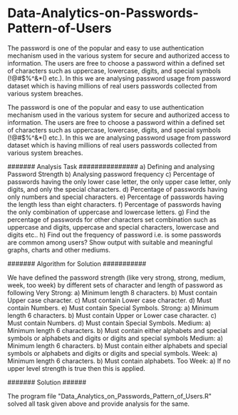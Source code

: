 # Data-Analytics-on-Passwords-Pattern-of-Users
The password is one of the popular and easy to use authentication mechanism used in the various system for secure and authorized access to information. The users are free to choose a password within a defined set of characters such as uppercase, lowercase, digits, and special symbols (!@#$%^&amp;*() etc.). In this we are analysing password usage from password dataset which is having millions of real users passwords collected from various system breaches.

The password is one of the popular and easy to use authentication mechanism used in the various system for 
secure and authorized access to information. The users are free to choose a password within a defined set 
of characters such as uppercase, lowercase, digits, and special symbols (!@#$%^&*() etc.). In this we are 
analysing password usage from password dataset which is having millions of real users passwords collected 
from various system breaches.

#######	Analysis Task  ###############
a)	Defining and analysing Password Strength
b)	Analysing password frequency
c)	Percentage of passwords having the only lower case letter, the only upper case letter, only digits, and only the special characters. 
d)	Percentage of passwords having only numbers and special characters. 
e)	Percentage of passwords having the length less than eight characters. 
f)	Percentage of passwords having the only combination of uppercase and lowercase letters. 
g)	Find the percentage of passwords for other characters set combination such as uppercase and digits, uppercase and special characters, lowercase and digits etc.. 
h)	Find out the frequency of password i.e. is some passwords are common among users? Show output with suitable and meaningful graphs, charts and other mediums.

#######	Algorithm for Solution ###########

We have defined the password strength (like very strong, strong, medium, week, too week) by different sets of character and length of password as following
Very Strong:
a)	Minimum length 8 characters.
b)	Must contain Upper case character.
c)	Must contain Lower case character.
d)	Must contain Numbers.
e)	Must contain Special Symbols.
Strong:
a)	Minimum length 6 characters.
b)	Must contain Upper or Lower case character.
c)	Must contain Numbers.
d)	Must contain Special Symbols.
Medium:
a)	Minimum length 6 characters.
b)	Must contain either alphabets and special symbols or alphabets and digits or digits and special symbols
Medium:
a)	Minimum length 6 characters.
b)	Must contain either alphabets and special symbols or alphabets and digits or digits and special symbols.
Week:
a)	Minimum length 6 characters.
b)	Must contain alphabets.
Too Week:
a)	If no upper level strength is true then this is applied.


####### Solution  ######

The program file "Data_Analytics_on_Passwords_Pattern_of_Users.R" solved all task given above and 
provide analysis for the same.
